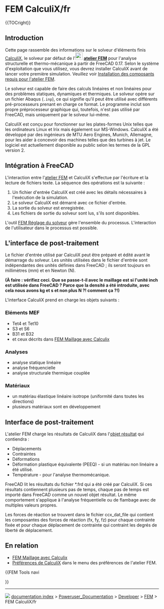 # FEM CalculiX/fr
{{TOCright}}

## Introduction

Cette page rassemble des informations sur le solveur d\'éléments finis [CalculiX](http://www.calculix.de/), le solveur par défaut de l\'**<img src="images/Workbench_FEM.svg" width=24px> [atelier FEM](FEM_Workbench/fr.md)** pour l\'analyse structurelle et thermo-mécanique à partir de FreeCAD 0.17. Selon le système d\'exploitation que vous utilisez, vous devrez installer CalculiX avant de lancer votre première simulation. Veuillez voir [Installation des composants requis pour l'atelier FEM](FEM_Install/fr.md).

Le solveur est capable de faire des calculs linéaires et non linéaires pour des problèmes statiques, dynamiques et thermiques. Le solveur opère sur un fichier Abaqus (`.inp`), ce qui signifie qu\'il peut être utilisé avec différents pré-processeurs prenant en charge ce format. Le programme inclut son propre préprocesseur graphique qui, toutefois, n'est pas utilisé par FreeCAD, mais uniquement par le solveur lui-même.

CalculiX est conçu pour fonctionner sur les plates-formes Unix telles que les ordinateurs Linux et Irix mais également sur MS-Windows. CalculiX a été développé par des ingénieurs de MTU Aero Engines, Munich, Allemagne, pour les aider à concevoir des machines telles que des turbines à jet. Le logiciel est actuellement disponible au public selon les termes de la GPL version 2.



## Intégration à FreeCAD 

L\'interaction entre l\'[atelier FEM](FEM_Workbench/fr.md) et CalculiX s\'effectue par l\'écriture et la lecture de fichiers texte. La séquence des opérations est la suivante :

1.  Un fichier d\'entrée CalculiX est créé avec les détails nécessaires à l\'exécution de la simulation.
2.  Le solveur CalculiX est démarré avec ce fichier d\'entrée.
3.  La sortie du solveur est enregistrée.
4.  Les fichiers de sortie du solveur sont lus, s'ils sont disponibles.

L\'outil [FEM Réglage du solveur](FEM_SolverControl/fr.md) gère l\'ensemble du processus. L\'interaction de l\'utilisateur dans le processus est possible.



## L\'interface de post-traitement 

Le fichier d\'entrée utilisé par CalculiX peut être préparé et édité avant le démarrage du solveur. Les unités utilisées dans le fichier d\'entrée sont indépendantes des unités définies dans FreeCAD ; ils seront toujours en millimètres (mm) et en Newton (N).


**(À faire : vérifiez ceci. Que se passe-t-il avec le maillage est si l'unité inch est utilisée dans FreeCAD ? Parce que la densité a été introduite, avec cela nous avons kg et s et non plus N ?! comment ça ?!)**

L\'interface CalculiX prend en charge les objets suivants :



### Eléments MEF 

-   Tet4 et Tet10
-   S3 et S6
-   B31 et B32
-   et ceux décrits dans [FEM Maillage avec Calculix](FEM_Mesh_CalculiX/fr.md)



### Analyses

-   analyse statique linéaire
-   analyse fréquencielle
-   analyse structurale thermique couplée



### Matériaux

-   un matériau élastique linéaire isotrope (uniformité dans toutes les directions)
-   plusieurs matériaux sont en développement



## Interface de post-traitement 

L\'atelier FEM charge les résultats de CalculiX dans l\'[objet résultat](FEM_ResultShow/fr.md) qui contiendra :

-   Déplacements
-   Contraintes
-   Déformations
-   Déformation plastique équivalente (PEEQ) - si un matériau non linéaire a été utilisé.
-   Température - pour l\'analyse thermomécanique.

FreeCAD lit les résultats du fichier \*.frd qui a été créé par CalculiX. Si ces résultats contiennent plusieurs pas de temps, chaque pas de temps est importé dans FreeCAD comme un nouvel objet résultat. Le même comportement s\'applique à l\'analyse fréquentielle ou de flambage avec de multiples valeurs propres.

Les forces de réaction se trouvent dans le fichier ccx_dat_file qui contient les composantes des forces de réaction (fx, fy, fz) pour chaque contrainte fixée et pour chaque déplacement de contrainte qui contraint les degrés de liberté de déplacement.



## En relation 

-   [FEM Maillage avec Calculix](FEM_Mesh_CalculiX/fr.md)
-   [Préférences de CalculiX](FEM_Preferences/fr#CalculiX.md) dans le menu des préférences de l\'atelier FEM.


{{FEM Tools navi

}}



---
![](images/Right_arrow.png) [documentation index](../README.md) > [Poweruser_Documentation](Category_Poweruser_Documentation.md) > [Developer](Category_Developer.md) > [FEM](Category_FEM.md) > FEM CalculiX/fr
